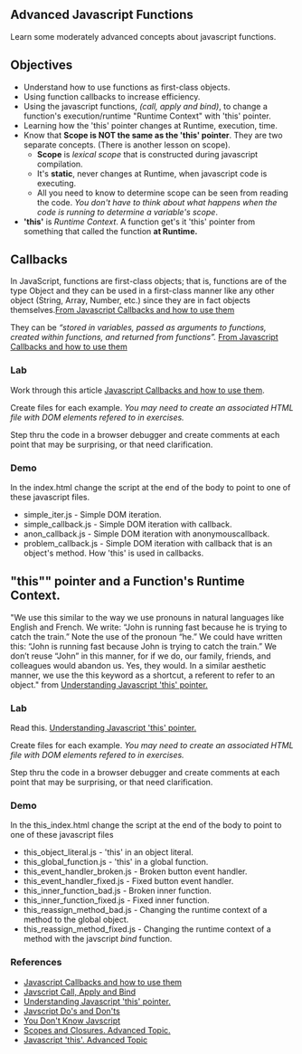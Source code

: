 ## Advanced Javascript Functions

  Learn some moderately advanced concepts about javascript functions.

## Objectives
* Understand how to use functions as first-class objects.
* Using function callbacks to increase efficiency.
* Using the javascript functions, _(call, apply and bind)_, to change a function's execution/runtime "Runtime Context" with 'this' pointer.
* Learning how the 'this' pointer changes at Runtime, execution, time.
* Know that **Scope is NOT the same as the 'this' pointer**. They are two separate concepts. (There is another lesson on scope).  
	* **Scope** is *lexical scope* that is constructed during javascript compilation.  
	* It's **static**, never changes at Runtime, when javascript code is executing.  
	* All you need to know to determine scope can be seen from reading the code. *You don't have to think about what happens when the code is running to determine a variable's scope*.  
* **'this'** is *Runtime Context*. A function get's it 'this' pointer from something that called the function **at Runtime.**
	  


## Callbacks

In JavaScript, functions are first-class objects; that is, functions are of the type Object and they can be used in a first-class manner like any other object (String, Array, Number, etc.) since they are in fact objects themselves.[From Javascript Callbacks and how to use them](http://javascriptissexy.com/understand-javascript-callback-functions-and-use-them/)

They can be *“stored in variables, passed as arguments to functions, created within functions, and returned from functions”.* [From Javascript Callbacks and how to use them](http://javascriptissexy.com/understand-javascript-callback-functions-and-use-them/)

### Lab
Work through this article [Javascript Callbacks and how to use them](http://javascriptissexy.com/understand-javascript-callback-functions-and-use-them/). 

Create files for each example. *You may need to create an associated HTML file with DOM elements refered to in exercises.*

Step thru the code in a browser debugger and create comments at each point that may be surprising, or that need clarification.

### Demo
In the index.html change the script at the end of the body 
to point to one of these javascript files.
  
  * simple_iter.js - Simple DOM iteration.  
  * simple_callback.js - Simple DOM iteration with callback.  
  * anon_callback.js - Simple DOM iteration with anonymouscallback.  
  * problem_callback.js - Simple DOM iteration with callback that is an object's method. How 'this' is used in callbacks.  
  
## "this"" pointer and a Function's Runtime Context.
"We use this similar to the way we use pronouns in natural languages like English and French. We write: “John is running fast because he is trying to catch the train.” Note the use of the pronoun “he.” We could have written this: “John is running fast because John is trying to catch the train.” We don’t reuse “John” in this manner, for if we do, our family, friends, and colleagues would abandon us. Yes, they would. In a similar aesthetic manner, we use the this keyword as a shortcut, a referent to refer to an object." from [Understanding Javascript 'this' pointer.](http://javascriptissexy.com/understand-javascripts-this-with-clarity-and-master-it/)

### Lab
Read this. [Understanding Javascript 'this' pointer.](http://javascriptissexy.com/understand-javascripts-this-with-clarity-and-master-it/)

Create files for each example. *You may need to create an associated HTML file with DOM elements refered to in exercises.*

Step thru the code in a browser debugger and create comments at each point that may be surprising, or that need clarification.

### Demo

In the this_index.html change the script at the end of the body 
to point to one of these javascript files

* this_object_literal.js - 'this' in an object literal.
* this_global_function.js - 'this' in a global function.
* this_event_handler_broken.js - Broken button event handler.  
* this_event_handler_fixed.js - Fixed button event handler.
* this_inner_function_bad.js - Broken inner function.  
* this_inner_function_fixed.js - Fixed inner function.  
* this_reassign_method_bad.js - Changing the runtime context of a method to the global object.
* this_reassign_method_fixed.js - Changing the runtime context of a method with the javscript _bind_ function.


### References 
* [Javascript Callbacks and how to use them](http://javascriptissexy.com/understand-javascript-callback-functions-and-use-them/)
* [Javscript Call, Apply and Bind](http://javascriptissexy.com/javascript-apply-call-and-bind-methods-are-essential-for-javascript-professionals/)
* [Understanding Javascript 'this' pointer.](http://javascriptissexy.com/understand-javascripts-this-with-clarity-and-master-it/)
* [Javscript Do's and Don'ts](http://programming.oreilly.com/2014/05/dos-and-donts-in-javascript.html)
* [You Don't Know Javscript](https://github.com/getify/You-Dont-Know-JS)
* [Scopes and Closures. Advanced Topic.](https://github.com/getify/You-Dont-Know-JS/blob/master/scope%20&%20closures/README.md)
* [Javascript 'this'. Advanced Topic](https://github.com/getify/You-Dont-Know-JS/blob/master/this%20&%20object%20prototypes/README.md)
